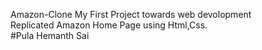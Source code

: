 Amazon-Clone
My First Project towards web devolopment
<br>
Replicated Amazon Home Page using Html,Css.
<br>
#Pula Hemanth Sai

